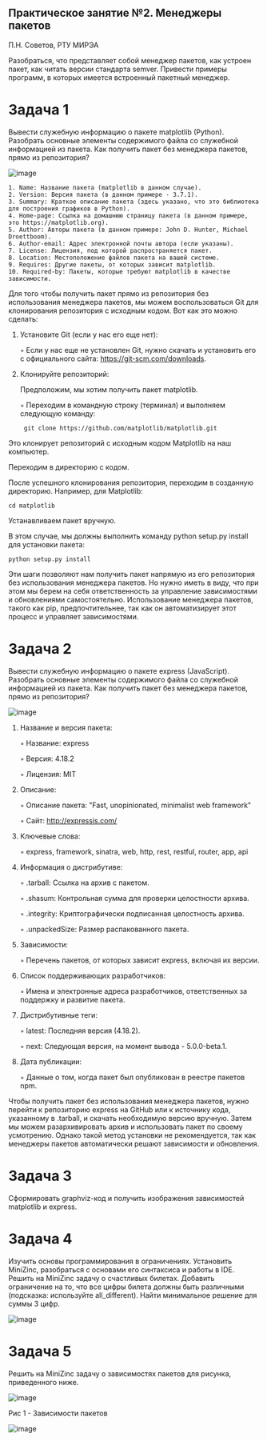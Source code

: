 ## Практическое занятие №2. Менеджеры пакетов

П.Н. Советов, РТУ МИРЭА

Разобраться, что представляет собой менеджер пакетов, как устроен пакет, как читать версии стандарта semver. Привести примеры программ, в которых имеется встроенный пакетный менеджер.

# Задача 1

Вывести служебную информацию о пакете matplotlib (Python). Разобрать основные элементы содержимого файла со служебной информацией из пакета. Как получить пакет без менеджера пакетов, прямо из репозитория?

![image](https://github.com/user-attachments/assets/ef3fcdd8-161f-4c97-886b-253f4f9a7ee6)


    1. Name: Название пакета (matplotlib в данном случае).
    2. Version: Версия пакета (в данном примере - 3.7.1).
    3. Summary: Краткое описание пакета (здесь указано, что это библиотека для построения графиков в Python).
    4. Home-page: Ссылка на домашнюю страницу пакета (в данном примере, это https://matplotlib.org).
    5. Author: Авторы пакета (в данном примере: John D. Hunter, Michael Droettboom).
    6. Author-email: Адрес электронной почты автора (если указаны).
    7. License: Лицензия, под которой распространяется пакет.
    8. Location: Местоположение файлов пакета на вашей системе.
    9. Requires: Другие пакеты, от которых зависит matplotlib.
    10. Required-by: Пакеты, которые требуют matplotlib в качестве зависимости.

Для того чтобы получить пакет прямо из репозитория без использования менеджера пакетов, мы можем воспользоваться Git для клонирования репозитория с исходным кодом.
Вот как это можно сделать:

1. Установите Git (если у нас его еще нет):

   ◦ Если у нас еще не установлен Git, нужно скачать и установить его с официального сайта: https://git-scm.com/downloads.

2. Клонируйте репозиторий:

    Предположим, мы хотим получить пакет matplotlib.

   ◦ Переходим в командную строку (терминал) и выполняем следующую команду:

        git clone https://github.com/matplotlib/matplotlib.git
     
Это клонирует репозиторий с исходным кодом Matplotlib на наш компьютер.

Переходим в директорию с кодом.

После успешного клонирования репозитория, переходим в созданную директорию. Например, для Matplotlib:

    cd matplotlib

Устанавливаем пакет вручную.

В этом случае, мы должны выполнить команду python setup.py install для установки пакета:

    python setup.py install

Эти шаги позволяют нам получить пакет напрямую из его репозитория без использования менеджера пакетов. Но нужно иметь в виду, что при этом мы берем на себя ответственность за управление зависимостями и обновлениями самостоятельно. Использование менеджера пакетов, такого как pip, предпочтительнее, так как он автоматизирует этот процесс и управляет зависимостями.

# Задача 2

Вывести служебную информацию о пакете express (JavaScript). Разобрать основные элементы содержимого файла со служебной информацией из пакета. Как получить пакет без менеджера пакетов, прямо из репозитория?

![image](https://github.com/user-attachments/assets/125434f1-5965-4c7c-8c03-6665e9c7ff98)

1. Название и версия пакета:

   ◦ Название: express
   
   ◦ Версия: 4.18.2
   
   ◦ Лицензия: MIT

2. Описание:

   ◦ Описание пакета: "Fast, unopinionated, minimalist web framework"
   
   ◦ Сайт: http://expressjs.com/

3. Ключевые слова:

   ◦ express, framework, sinatra, web, http, rest, restful, router, app, api

4. Информация о дистрибутиве:

   ◦ .tarball: Ссылка на архив с пакетом.
   
   ◦ .shasum: Контрольная сумма для проверки целостности архива.
   
   ◦ .integrity: Криптографически подписанная целостность архива.
   
   ◦ .unpackedSize: Размер распакованного пакета.

5. Зависимости:

   ◦ Перечень пакетов, от которых зависит express, включая их версии.

6. Список поддерживающих разработчиков:

   ◦ Имена и электронные адреса разработчиков, ответственных за поддержку и развитие пакета.

7. Дистрибутивные теги:

   ◦ latest: Последняя версия (4.18.2).
   
   ◦ next: Следующая версия, на момент вывода - 5.0.0-beta.1.

8. Дата публикации:

   ◦ Данные о том, когда пакет был опубликован в реестре пакетов npm.

Чтобы получить пакет без использования менеджера пакетов, нужно перейти к репозиторию express на GitHub или к источнику кода, указанному в .tarball, и скачать необходимую версию вручную. Затем мы можем разархивировать архив и использовать пакет по своему усмотрению. Однако такой метод установки не рекомендуется, так как менеджеры пакетов автоматически решают зависимости и обновления.

# Задача 3

Сформировать graphviz-код и получить изображения зависимостей matplotlib и express.

# Задача 4

Изучить основы программирования в ограничениях. Установить MiniZinc, разобраться с основами его синтаксиса и работы в IDE.
Решить на MiniZinc задачу о счастливых билетах. Добавить ограничение на то, что все цифры билета должны быть различными (подсказка: используйте all_different). Найти минимальное решение для суммы 3 цифр.

![image](https://github.com/user-attachments/assets/8f507a71-0ef5-40db-88dd-cba9f2df6cfe)

# Задача 5

Решить на MiniZinc задачу о зависимостях пакетов для рисунка, приведенного ниже.

![image](https://github.com/user-attachments/assets/c8c81ad1-ea3d-4fd0-ab2b-f8bceba46158)

Рис 1 - Зависимости пакетов

![image](https://github.com/user-attachments/assets/427926b3-8f6b-4792-b0b5-52e4d1cf0462)
